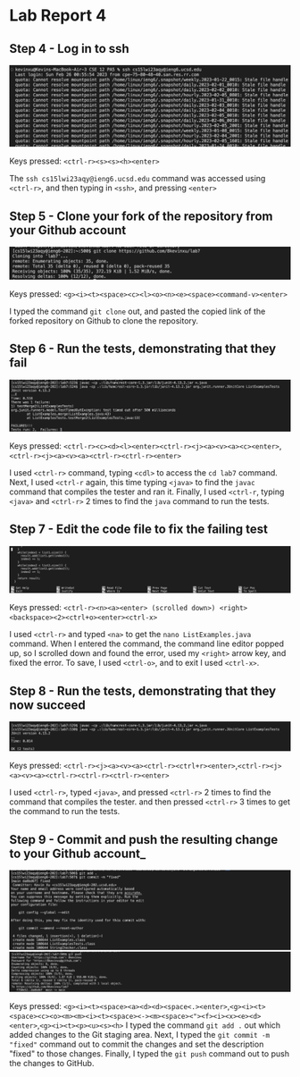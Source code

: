 # Lab Report 4
## Step 4 - Log in to ssh
![Image](logIntoSsh.png)

Keys pressed: ```<ctrl-r><s><s><h><enter>```

The ```ssh cs15lwi23aqy@ieng6.ucsd.edu``` command was accessed using ```<ctrl-r>```, and then typing in ```<ssh>```, and pressing ```<enter>``` 

## Step 5 - Clone your fork of the repository from your Github account
![Image](gitCloneLab7.png)

Keys pressed: ```<g><i><t><space><c><l><o><n><e><space><command-v><enter>```

I typed the command ```git clone``` out, and pasted the copied link of the forked repository on Github to clone the repository. 

## Step 6 - Run the tests, demonstrating that they fail
![Image](runTestsLab7.png)

Keys pressed: ```<ctrl-r><c><d><l><enter><ctrl-r><j><a><v><a><c><enter>```,```<ctrl-r><j><a><v><a><ctrl-r><ctrl-r><enter>```
  
I used ```<ctrl-r>``` command, typing ```<cdl>``` to access the ```cd lab7``` command. Next, I used ```<ctrl-r``` again, this time typing ```<java>``` to find the ```javac``` command that compiles the tester and ran it. Finally, I used ```<ctrl-r```, typing ```<java>``` and ```<ctrl-r>``` 2 times to find the ```java``` command to run the tests. 

## Step 7 - Edit the code file to fix the failing test
![Image](fixCodeLab7.png)

Keys pressed: ```<ctrl-r><n><a><enter> (scrolled down>) <right><backspace><2><ctrl+o><enter><ctrl-x>```

I used ```<ctrl-r>``` and typed ```<na>``` to get the ```nano ListExamples.java``` command. When I entered the command, the command line editor popped up, so I scrolled down and found the error, used my ```<right>``` arrow key, and fixed the error. To save, I used ```<ctrl-o>```, and to exit I used ```<ctrl-x>```.

## Step 8 - Run the tests, demonstrating that they now succeed
![Image](testsPassLab7.png)

Keys pressed: ```<ctrl-r><j><a><v><a><ctrl-r><ctrl+r><enter>```,```<ctrl-r><j><a><v><a><ctrl-r><ctrl-r><ctrl-r><enter>```
  
I used ```<ctrl-r>```, typed ```<java>```, and pressed ```<ctrl-r>``` 2 times to find the command that compiles the tester. and then pressed ```<ctrl-r>``` 3 times to get the command to run the tests. 

## Step 9 - Commit and push the resulting change to your Github account_
![Image](commitLab7.png)
![Image](pushLab7.png)

Keys pressed: ```<g><i><t><space><a><d><d><space<.><enter>```,```<g><i><t><space><c><o><m><m><i><t><space><-><m><space><"><f><i><x><e><d><enter>```,```<g><i><t><p><u><s><h>```
I typed the command ```git add .``` out which added changes to the Git staging area. Next, I typed the ```git commit -m "fixed"``` command out to commit the changes and set the description "fixed" to those changes. Finally, I typed the ```git push``` command out to push the changes to GitHub. 
